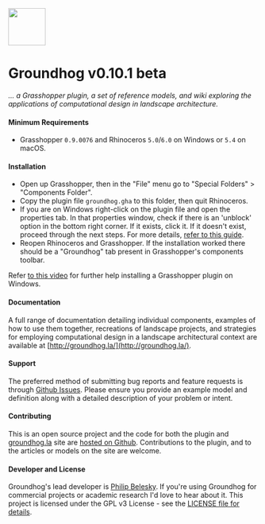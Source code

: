 <img width=75 src="https://cdn.rawgit.com/philipbelesky/groundhog/develop/site/assets/logo.svg">

<!-- included as a pdf in the release -->

# Groundhog v0.10.1 beta

*... a Grasshopper plugin, a set of reference models, and wiki exploring the applications of computational design in landscape architecture.*

#### Minimum Requirements

- Grasshopper `0.9.0076` and Rhinoceros `5.0`/`6.0` on Windows or `5.4` on macOS.

#### Installation

- Open up Grasshopper, then in the "File" menu go to "Special Folders" > "Components Folder".
- Copy the plugin file `groundhog.gha` to this folder, then quit Rhinoceros.
- If you are on Windows right-click on the plugin file and open the properties tab. In that properties window, check if there is an 'unblock' option in the bottom right corner. If it exists, click it. If it doesn't exist, proceed through the next steps. For more details, [refer to this guide](https://blogs.msdn.microsoft.com/delay/p/unblockingdownloadedfile/).
- Reopen Rhinoceros and Grasshopper. If the installation worked there should be a "Groundhog" tab present in Grasshopper's components toolbar.

Refer [to this video](https://www.youtube.com/watch?v=TB5wkh79Pv4) for further help installing a Grasshopper plugin on Windows.

#### Documentation

A full range of documentation detailing individual components, examples of how to use them together, recreations of landscape projects, and strategies for employing computational design in a landscape architectural context are available at [http://groundhog.la/](http://groundhog.la/).

#### Support

The preferred method of submitting bug reports and feature requests is through [Github Issues](https://github.com/philipbelesky/groundhog/issues). Please ensure you provide an example model and definition along with a detailed description of your problem or intent.

#### Contributing

This is an open source project and the code for both the plugin and [groundhog.la](http://groundhog.la) site are [hosted on Github](https://github.com/philipbelesky/groundhog). Contributions to the plugin, and to the articles or models on the site are welcome.

#### Developer and License

Groundhog's lead developer is [Philip Belesky](http://philipbelesky.com). If you're using Groundhog for commercial projects or academic research I'd love to hear about it.
This project is licensed under the GPL v3 License - see the [LICENSE file for details](https://github.com/philipbelesky/groundhog/blob/develop/LICENSE).
